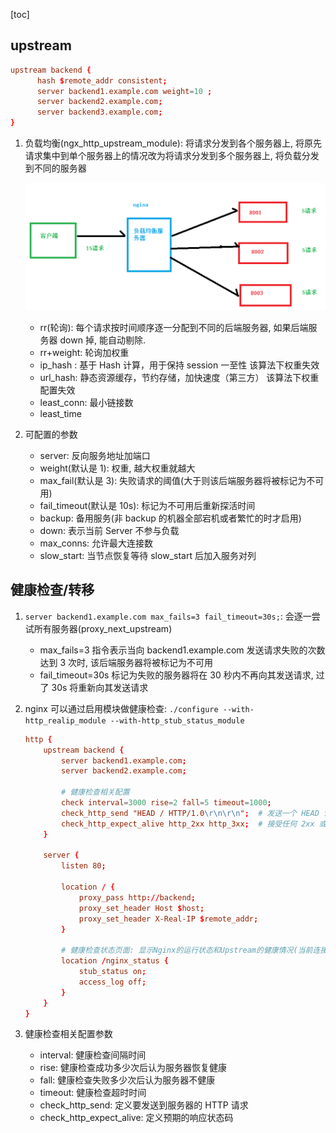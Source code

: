 [toc]

## upstream

```conf
upstream backend {
      hash $remote_addr consistent;
      server backend1.example.com weight=10 ;
      server backend2.example.com;
      server backend3.example.com;
}
```

1. 负载均衡(ngx_http_upstream_module): 将请求分发到各个服务器上, 将原先请求集中到单个服务器上的情况改为将请求分发到多个服务器上, 将负载分发到不同的服务器

   ![avatar](/static/image/nginx/nginx-load-balance.png)

   - rr(轮询): 每个请求按时间顺序逐一分配到不同的后端服务器, 如果后端服务器 down 掉, 能自动剔除.
   - rr+weight: 轮询加权重
   - ip_hash : 基于 Hash 计算，用于保持 session 一至性 该算法下权重失效
   - url_hash: 静态资源缓存，节约存储，加快速度（第三方） 该算法下权重配置失效
   - least_conn: 最小链接数
   - least_time

2. 可配置的参数

   - server: 反向服务地址加端口
   - weight(默认是 1): 权重, 越大权重就越大
   - max_fail(默认是 3): 失败请求的阈值(大于则该后端服务器将被标记为不可用)
   - fail_timeout(默认是 10s): 标记为不可用后重新探活时间
   - backup: 备用服务(非 backup 的机器全部宕机或者繁忙的时才启用)
   - down: 表示当前 Server 不参与负载
   - max_conns: 允许最大连接数
   - slow_start: 当节点恢复等待 slow_start 后加入服务对列

## 健康检查/转移

1. `server backend1.example.com max_fails=3 fail_timeout=30s;`: 会逐一尝试所有服务器(proxy_next_upstream)

   - max_fails=3 指令表示当向 backend1.example.com 发送请求失败的次数达到 3 次时, 该后端服务器将被标记为不可用
   - fail_timeout=30s 标记为失败的服务器将在 30 秒内不再向其发送请求, 过了 30s 将重新向其发送请求

2. nginx 可以通过启用模块做健康检查: `./configure --with-http_realip_module --with-http_stub_status_module`

   ```conf
   http {
       upstream backend {
           server backend1.example.com;
           server backend2.example.com;

           # 健康检查相关配置
           check interval=3000 rise=2 fall=5 timeout=1000;
           check_http_send "HEAD / HTTP/1.0\r\n\r\n";  # 发送一个 HEAD 请求
           check_http_expect_alive http_2xx http_3xx;  # 接受任何 2xx 或 3xx 响应作为存活的标志
       }

       server {
           listen 80;

           location / {
               proxy_pass http://backend;
               proxy_set_header Host $host;
               proxy_set_header X-Real-IP $remote_addr;
           }

           # 健康检查状态页面: 显示Nginx的运行状态和Upstream的健康情况(当前连接数、Nginx的请求数量以及Upstream的健康情况)
           location /nginx_status {
               stub_status on;
               access_log off;
           }
       }
   }
   ```

3. 健康检查相关配置参数

   - interval: 健康检查间隔时间
   - rise: 健康检查成功多少次后认为服务器恢复健康
   - fall: 健康检查失败多少次后认为服务器不健康
   - timeout: 健康检查超时时间
   - check_http_send: 定义要发送到服务器的 HTTP 请求
   - check_http_expect_alive: 定义预期的响应状态码

